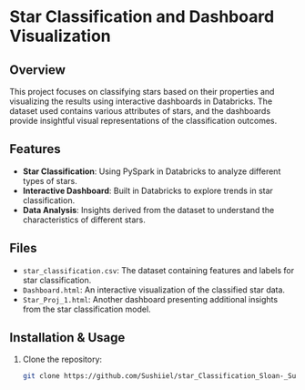 # Star Classification and Dashboard Visualization

## Overview
This project focuses on classifying stars based on their properties and visualizing the results using interactive dashboards in Databricks. The dataset used contains various attributes of stars, and the dashboards provide insightful visual representations of the classification outcomes.

## Features
- **Star Classification**: Using PySpark in Databricks to analyze different types of stars.
- **Interactive Dashboard**: Built in Databricks to explore trends in star classification.
- **Data Analysis**: Insights derived from the dataset to understand the characteristics of different stars.

## Files
- `star_classification.csv`: The dataset containing features and labels for star classification.
- `Dashboard.html`: An interactive visualization of the classified star data.
- `Star_Proj_1.html`: Another dashboard presenting additional insights from the star classification model.

## Installation & Usage
1. Clone the repository:
   ```sh
   git clone https://github.com/Sushiiel/star_Classification_Sloan-_Survey_Pyspark_DataBricks.git
